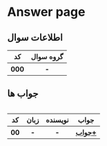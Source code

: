 # Answer page


## اطلاعات سوال

<table>
  
  <tr>
    <th>کد</th>
    <th>گروه سوال</th>
  </tr>
  <tr>
    <th>000</th>
    <th> - </th>
  </tr>
<table>


## جواب ها
<table>
  <tr>
    <th>کد</th>
    <th>زبان</th>
    <th>نویسنده</th>
    <th>جواب</th>
  </tr>




  <tr>
    <th>00</th>
    <th>-</th>
    <th>-</th>
    <th>
        <a href='https://github.com/amhajii/Algo_Keys/tree/main/001/003/01'>جواب+</a>
    </th>
  </tr>




  <!-- <tr>
    <th>{ID}</th>
    <th>{Language}</th>
    <th>{author}</th>
    <th>
        <a href='https://github.com/amhajii/Algo_Keys/tree/main/{Folder}/{Question}/{AnswerID}'>جواب+</a>
    </th>
  </tr> -->




<table>